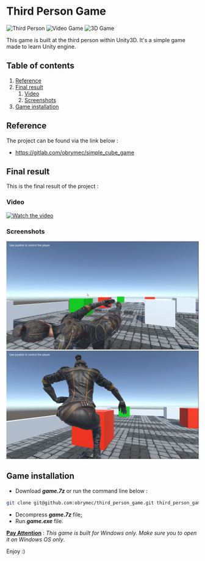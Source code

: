# Third Person Game
![Third Person](https://img.shields.io/badge/third%20person-1e394e.svg?style=for-the-badge)
![Video Game](https://img.shields.io/badge/video%20game-%232B2F33.svg?style=for-the-badge)
![3D Game](https://img.shields.io/badge/3d%20game-%23161616.svg?style=for-the-badge)

This game is built at the third person within Unity3D.
It's a simple game made to learn Unity engine.

## Table of contents
1. [Reference](#ref)
2. [Final result](#result)
    1. [Video](#video)
    2. [Screenshots](#images)
3. [Game installation](#install)

## Reference <a id = "ref"></a>
The project can be found via the link below :<br/>
- https://gitlab.com/obrymec/simple_cube_game

## Final result <a id = "result"></a>
This is the final result of the project :<br/>
### Video <a id = "video"></a>
[![Watch the video](https://img.youtube.com/vi/M46gpZW6Vdw/maxresdefault.jpg)](https://youtu.be/M46gpZW6Vdw)

### Screenshots <a id = "images"></a>
![First render](./render/render_1.png)
![Second render](./render/render_2.png)

## Game installation <a id = "install"></a>
- Download <strong><i>game.7z</i></strong> or
run the command line below :
```sh
git clone git@github.com:obrymec/third_person_game.git third_person_game/
```
- Decompress <strong><i>game.7z</i></strong> file;
- Run <strong><i>game.exe</i></strong> file.

<strong><ins>Pay Attention</ins></strong> :
<i>This game is built for Windows only.
Make sure you to open it on Windows
OS only</i>.

Enjoy :)
